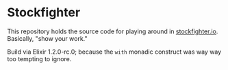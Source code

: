 # Stockfighter

This repository holds the source code for playing around in [stockfighter.io](https://stockfighter.io). Basically, "show your work."

Build via Elixir 1.2.0-rc.0; because the `with` monadic construct was way way too tempting to ignore.